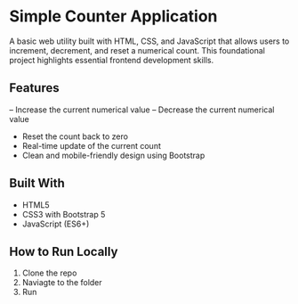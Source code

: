 # Simple Counter Application

A basic web utility built with HTML, CSS, and JavaScript that allows users to increment, decrement, and reset a numerical count. This foundational project highlights essential frontend development skills.

## Features
– Increase the current numerical value
– Decrease the current numerical value
- Reset the count back to zero
- Real-time update of the current count
- Clean and mobile-friendly design using Bootstrap

## Built With
- HTML5
- CSS3 with Bootstrap 5
- JavaScript (ES6+)

## How to Run Locally
1. Clone the repo
2. Naviagte to the folder
3. Run
